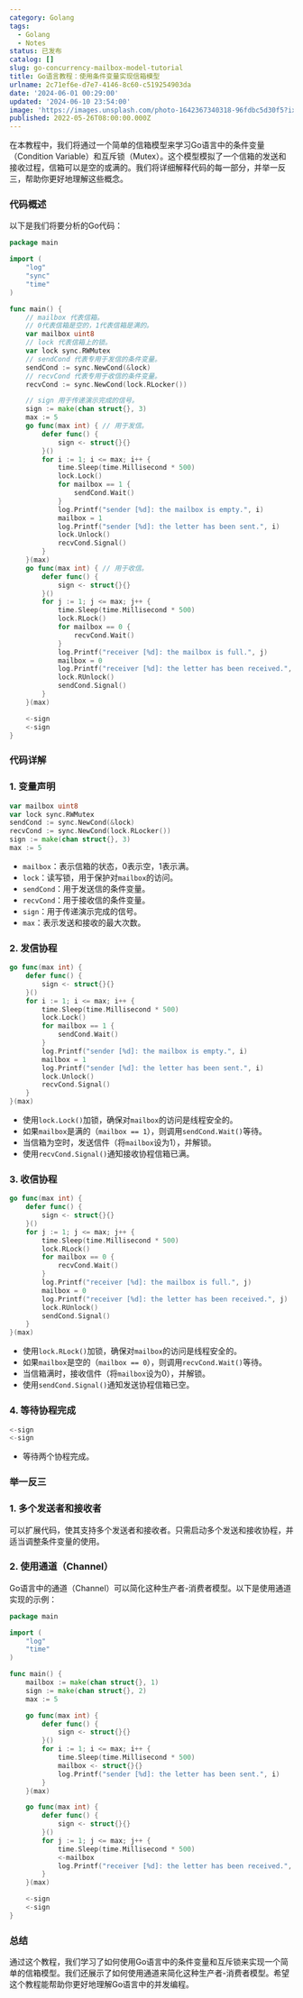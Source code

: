 ```yaml
---
category: Golang
tags:
  - Golang
  - Notes
status: 已发布
catalog: []
slug: go-concurrency-mailbox-model-tutorial
title: Go语言教程：使用条件变量实现信箱模型
urlname: 2c71ef6e-d7e7-4146-8c60-c519254903da
date: '2024-06-01 00:29:00'
updated: '2024-06-10 23:54:00'
image: 'https://images.unsplash.com/photo-1642367340318-96fdbc5d30f5?ixlib=rb-4.0.3&q=85&fm=jpg&crop=entropy&cs=srgb'
published: 2022-05-26T08:00:00.000Z
---
```


在本教程中，我们将通过一个简单的信箱模型来学习Go语言中的条件变量（Condition Variable）和互斥锁（Mutex）。这个模型模拟了一个信箱的发送和接收过程，信箱可以是空的或满的。我们将详细解释代码的每一部分，并举一反三，帮助你更好地理解这些概念。


### 代码概述


以下是我们将要分析的Go代码：


```go
package main

import (
	"log"
	"sync"
	"time"
)

func main() {
	// mailbox 代表信箱。
	// 0代表信箱是空的，1代表信箱是满的。
	var mailbox uint8
	// lock 代表信箱上的锁。
	var lock sync.RWMutex
	// sendCond 代表专用于发信的条件变量。
	sendCond := sync.NewCond(&lock)
	// recvCond 代表专用于收信的条件变量。
	recvCond := sync.NewCond(lock.RLocker())

	// sign 用于传递演示完成的信号。
	sign := make(chan struct{}, 3)
	max := 5
	go func(max int) { // 用于发信。
		defer func() {
			sign <- struct{}{}
		}()
		for i := 1; i <= max; i++ {
			time.Sleep(time.Millisecond * 500)
			lock.Lock()
			for mailbox == 1 {
				sendCond.Wait()
			}
			log.Printf("sender [%d]: the mailbox is empty.", i)
			mailbox = 1
			log.Printf("sender [%d]: the letter has been sent.", i)
			lock.Unlock()
			recvCond.Signal()
		}
	}(max)
	go func(max int) { // 用于收信。
		defer func() {
			sign <- struct{}{}
		}()
		for j := 1; j <= max; j++ {
			time.Sleep(time.Millisecond * 500)
			lock.RLock()
			for mailbox == 0 {
				recvCond.Wait()
			}
			log.Printf("receiver [%d]: the mailbox is full.", j)
			mailbox = 0
			log.Printf("receiver [%d]: the letter has been received.", j)
			lock.RUnlock()
			sendCond.Signal()
		}
	}(max)

	<-sign
	<-sign
}

```


### 代码详解


### 1. 变量声明


```go
var mailbox uint8
var lock sync.RWMutex
sendCond := sync.NewCond(&lock)
recvCond := sync.NewCond(lock.RLocker())
sign := make(chan struct{}, 3)
max := 5

```

- `mailbox`：表示信箱的状态，0表示空，1表示满。
- `lock`：读写锁，用于保护对`mailbox`的访问。
- `sendCond`：用于发送信的条件变量。
- `recvCond`：用于接收信的条件变量。
- `sign`：用于传递演示完成的信号。
- `max`：表示发送和接收的最大次数。

### 2. 发信协程


```go
go func(max int) {
	defer func() {
		sign <- struct{}{}
	}()
	for i := 1; i <= max; i++ {
		time.Sleep(time.Millisecond * 500)
		lock.Lock()
		for mailbox == 1 {
			sendCond.Wait()
		}
		log.Printf("sender [%d]: the mailbox is empty.", i)
		mailbox = 1
		log.Printf("sender [%d]: the letter has been sent.", i)
		lock.Unlock()
		recvCond.Signal()
	}
}(max)

```

- 使用`lock.Lock()`加锁，确保对`mailbox`的访问是线程安全的。
- 如果`mailbox`是满的（`mailbox == 1`），则调用`sendCond.Wait()`等待。
- 当信箱为空时，发送信件（将`mailbox`设为1），并解锁。
- 使用`recvCond.Signal()`通知接收协程信箱已满。

### 3. 收信协程


```go
go func(max int) {
	defer func() {
		sign <- struct{}{}
	}()
	for j := 1; j <= max; j++ {
		time.Sleep(time.Millisecond * 500)
		lock.RLock()
		for mailbox == 0 {
			recvCond.Wait()
		}
		log.Printf("receiver [%d]: the mailbox is full.", j)
		mailbox = 0
		log.Printf("receiver [%d]: the letter has been received.", j)
		lock.RUnlock()
		sendCond.Signal()
	}
}(max)

```

- 使用`lock.RLock()`加锁，确保对`mailbox`的访问是线程安全的。
- 如果`mailbox`是空的（`mailbox == 0`），则调用`recvCond.Wait()`等待。
- 当信箱满时，接收信件（将`mailbox`设为0），并解锁。
- 使用`sendCond.Signal()`通知发送协程信箱已空。

### 4. 等待协程完成


```go
<-sign
<-sign

```

- 等待两个协程完成。

### 举一反三


### 1. 多个发送者和接收者


可以扩展代码，使其支持多个发送者和接收者。只需启动多个发送和接收协程，并适当调整条件变量的使用。


### 2. 使用通道（Channel）


Go语言中的通道（Channel）可以简化这种生产者-消费者模型。以下是使用通道实现的示例：


```go
package main

import (
	"log"
	"time"
)

func main() {
	mailbox := make(chan struct{}, 1)
	sign := make(chan struct{}, 2)
	max := 5

	go func(max int) {
		defer func() {
			sign <- struct{}{}
		}()
		for i := 1; i <= max; i++ {
			time.Sleep(time.Millisecond * 500)
			mailbox <- struct{}{}
			log.Printf("sender [%d]: the letter has been sent.", i)
		}
	}(max)

	go func(max int) {
		defer func() {
			sign <- struct{}{}
		}()
		for j := 1; j <= max; j++ {
			time.Sleep(time.Millisecond * 500)
			<-mailbox
			log.Printf("receiver [%d]: the letter has been received.", j)
		}
	}(max)

	<-sign
	<-sign
}

```


### 总结


通过这个教程，我们学习了如何使用Go语言中的条件变量和互斥锁来实现一个简单的信箱模型。我们还展示了如何使用通道来简化这种生产者-消费者模型。希望这个教程能帮助你更好地理解Go语言中的并发编程。

